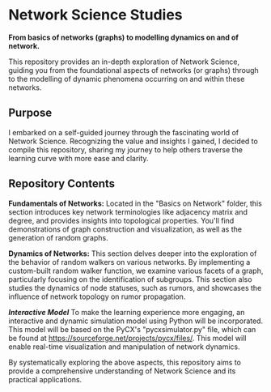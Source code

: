 
# Network Science Studies
**From basics of networks (graphs) to modelling dynamics on and of network.**

This repository provides an in-depth exploration of Network Science, guiding you from the foundational aspects of networks (or graphs) through to the modelling of dynamic phenomena occurring on and within these networks.

## Purpose
I embarked on a self-guided journey through the fascinating world of Network Science. Recognizing the value and insights I gained, I decided to compile this repository, sharing my journey to help others traverse the learning curve with more ease and clarity.

## Repository Contents
**Fundamentals of Networks:** Located in the "Basics on Network" folder, this section introduces key network terminologies like adjacency matrix and degree, and provides insights into topological properties. You'll find demonstrations of graph construction and visualization, as well as the generation of random graphs.

**Dynamics of Networks:** This section delves deeper into the exploration of the behavior of random walkers on various networks. By implementing a custom-built random walker function, we examine various facets of a graph, particularly focusing on the identification of subgroups. This section also studies the dynamics of node statuses, such as rumors, and showcases the influence of network topology on rumor propagation.

***Interactive Model***
To make the learning experience more engaging, an interactive and dynamic simulation model using Python will be incorporated. This model will be based on the PyCX's "pycxsimulator.py" file, which can be found at https://sourceforge.net/projects/pycx/files/. This model will enable real-time visualization and manipulation of network dynamics.

By systematically exploring the above aspects, this repository aims to provide a comprehensive understanding of Network Science and its practical applications.
